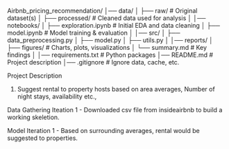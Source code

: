 Airbnb_pricing_recommendation/
│── data/
│ ├── raw/ # Original dataset(s)
│ ├── processed/ # Cleaned data used for analysis
│
│── notebooks/
│ ├── exploration.ipynb # Initial EDA and data cleaning
│ ├── model.ipynb # Model training & evaluation
│
│── src/
│ ├── data_preprocessing.py
│ ├── model.py
│ ├── utils.py
│
│── reports/
│ ├── figures/ # Charts, plots, visualizations
│ └── summary.md # Key findings
│
│── requirements.txt # Python packages
│── README.md # Project description
│── .gitignore # Ignore data, cache, etc.

Project Description

1. Suggest rental to property hosts based on area averages, Number of night stays, availability etc.,

Data Gathering
Iteation 1 - Downloaded csv file from insideairbnb to build a working skeletion.

Model
Iteration 1 - Based on surrounding averages, rental would be suggested to properties.
